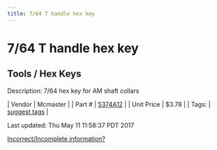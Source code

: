 ```yaml
---
title: 7/64 T handle hex key
---
```


# 7/64 T handle hex key
## Tools / Hex Keys
Description: 	7/64 hex key for AM shaft collars 

| Vendor | Mcmaster | 
| Part # | [5374A12](https://www.mcmaster.com/#5374A12) | 
| Unit Price | $3.78 | 
| Tags: | [suggest tags](https://docs.google.com/forms/d/e/1FAIpQLSeWyY8v3RgOty-MyWmh9U0iivNYN_molChYyS-0U-o-kOAv_g/viewform) | 

Last updated: Thu May 11 11:58:37 PDT 2017

 [Incorrect/Incomplete information?](https://docs.google.com/forms/d/e/1FAIpQLSeWyY8v3RgOty-MyWmh9U0iivNYN_molChYyS-0U-o-kOAv_g/viewform)